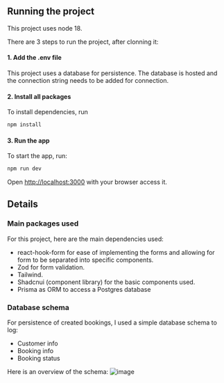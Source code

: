 ## Running the project

This project uses node 18.

There are 3 steps to run the project, after clonning it: 

#### 1. Add the .env file

This project uses a database for persistence. The database is hosted and the connection string needs to be added for connection. 

#### 2. Install all packages

To install dependencies, run 

```bash
npm install
```

#### 3. Run the app

To start the app, run:

```bash
npm run dev
```

Open [http://localhost:3000](http://localhost:3000) with your browser access it.

## Details

### Main packages used

For this project, here are the main dependencies used:
- react-hook-form for ease of implementing the forms and allowing for form to be separated into specific components.
- Zod for form validation.
- Tailwind.
- Shadcnui (component library) for the basic components used.
- Prisma as ORM to access a Postgres database

### Database schema

For persistence of created bookings, I used a simple database schema to log:
- Customer info
- Booking info
- Booking status

Here is an overview of the schema:
![image](https://github.com/JoaoTareco/bounce/assets/148398041/c4f52952-b810-4256-a91e-2e5b1a2599e3)

